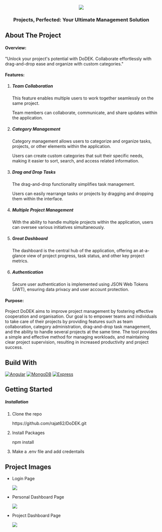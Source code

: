 <p align="center">
  <img src="https://github.com/rajat62/DoDEK/assets/107788563/93f68a8c-574e-4168-afbe-3cddf3ec81ac" />
</p>
<h3 align="center">Projects, Perfected: Your Ultimate Management Solution</h3>
<h2>About The Project</h2>
<h4>Overview:</h4>
<p>
"Unlock your project's potential with DoDEK. Collaborate effortlessly with drag-and-drop ease and organize with custom categories."
</p>
<h4>Features:</h4>
<ol>
  <li>
    <h5>Team Collaboration</h5>
    <p>This feature enables multiple users to work together seamlessly on the same project. </p>
    <p>Team members can collaborate, communicate, and share updates within the application.</p>
  </li>
  <li>
    <h5>Category Management</h5>
    <p>Category management allows users to categorize and organize tasks, projects, or other elements within the application.</p>
    <p>Users can create custom categories that suit their specific needs, making it easier to sort, search, and access related information. 
</p>
  </li>
  <li>
    <h5>Drag and Drop Tasks</h5>
    <p>The drag-and-drop functionality simplifies task management.</p>
    <p>Users can easily rearrange tasks or projects by dragging and dropping them within the interface.</p>
  </li>
  <li>
    <h5>Multiple Project Management</h5>
    <p>With the ability to handle multiple projects within the application, users can oversee various initiatives simultaneously. </p>
  </li>
  <li>
    <h5>Great Dashboard</h5>
    <p>The dashboard is the central hub of the application, offering an at-a-glance view of project progress, task status, and other key project metrics.</p>
  </li>
  </li>
  <li>
    <h5>Authentication</h5>
    <p>Secure user authentication is implemented using JSON Web Tokens (JWT), ensuring data privacy and user account protection.</p>
  </li>
</ol>
<h4>Purpose:</h4>
<p>Project DoDEK aims to improve project management by fostering effective cooperation and organisation. Our goal is to empower teams and individuals to take care of their projects by providing features such as team collaboration, category administration, drag-and-drop task management, and the ability to handle several projects at the same time. The tool provides a simple and effective method for managing workloads, and maintaining clear project supervision, resulting in increased productivity and project success.</p>

<h2>Build With</h2>
<a href="https://angular.io/"><img src="https://img.shields.io/badge/Angular-red?style=for-the-badge&logo=angular&logoColor=white&link=https://angular.io/" alt="Angular" /></a>
<a href="https://www.mongodb.com/"><img src="https://img.shields.io/badge/MongoDB-green?style=for-the-badge&logo=redux&logoColor=white&link=https://www.mongodb.com/" alt="MongoDB" /></a>
<a href="https://redux-toolkit.js.org/"><img src="https://img.shields.io/badge/Express-black?style=for-the-badge&logo=express&logoColor=white&link=https://redux-toolkit.js.org/" alt="Express" /></a>
<h2>Getting Started</h2>
<h5>Installation</h5>
<ol>
  <li>
    <p>Clone the repo</p>
    <p>https://github.com/rajat62/DoDEK.git</p>
  </li>
  <li>
    <p>Install Packages</p>
    <p>npm install</p>
  </li>
  <li>
    <p>Make a .env file and add credentails</p>
  </li>
</ol>

<h2>Project Images</h2>
<ul>
  <li>
    <p>Login Page</p>
    <img src="https://github.com/rajat62/DoDEK/assets/107788563/69e6f3e8-0cec-4ea6-931a-d85dbf0dbeb9"/>
  </li>
  </li>
  <li>
    <p>Personal Dashboard Page</p>
    <img src="https://github.com/rajat62/DoDEK/assets/107788563/19139533-6157-4e6c-86f2-d0cbc7fd5a59"/>
  </li>
  <li>
    <p>Project Dashboard Page</p>
    <img src="https://github.com/rajat62/DoDEK/assets/107788563/f29718bd-a9f4-4a94-83d2-9b300e67b14c"/>
  </li>
</ul>
